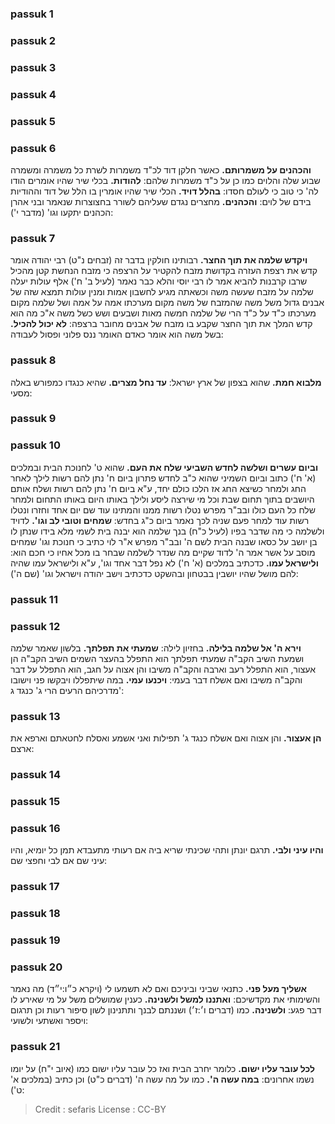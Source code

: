 
### passuk 1

### passuk 2

### passuk 3

### passuk 4

### passuk 5

### passuk 6
<b>והכהנים על משמרותם.</b> כאשר חלקן דוד לכ"ד משמרות לשרת כל משמרה ומשמרה שבוע שלה והלוים כמו כן על כ"ד משמרות שלהם: 
<b>להודות.</b> בכלי שיר שהיו אומרים הודו לה' כי טוב כי לעולם חסדו:
<b>בהלל דויד.</b> הכלי שיר שהיו אומרין בו הלל של דוד וההודיות בידם של לוים:
<b>והכהנים.</b> מחצרים נגדם שעליהם לשורר בחצוצרות שנאמר ובני אהרן הכהנים יתקעו וגו' (מדבר י'):

### passuk 7
<b>ויקדש שלמה את תוך החצר.</b> רבותינו חולקין בדבר זה (זבחים נ"ט) רבי יהודה אומר קדש את רצפת העזרה בקדושת מזבח להקטיר על הרצפה כי מזבח הנחשת קטן מהכיל שרבו קרבנות להביא אמר לו רבי יוסי והלא כבר נאמר (לעיל ב' ח') אלף עולות יעלה שלמה על מזבח שעשה משה וכשאתה מגיע לחשבון אמות ומנין עולות תמצא שזה של אבנים גדול משל משה שהמזבח של משה מקום מערכתו אמה על אמה ושל שלמה מקום מערכתו כ"ד על כ"ד הרי של שלמה חמשה מאות ושבעים ושש כשל משה א"כ מה הוא קדש המלך את תוך החצר שקבע בו מזבח של אבנים מחובר ברצפה: 
<b>לא יכול להכיל.</b> בשל משה הוא אומר כאדם האומר ננס פלוני ופסול לעבודה:

### passuk 8
<b>מלבוא חמת.</b> שהוא בצפון של ארץ ישראל:
<b>עד נחל מצרים.</b> שהיא כנגדו כמפורש באלה מסעי:

### passuk 9

### passuk 10
<b>וביום עשרים ושלשה לחדש השביעי שלח את העם.</b> שהוא ט' לחנוכת הבית ובמלכים (א' ח') כתוב וביום השמיני שהוא כ"ב לחדש פתרון ביום ח' נתן להם רשות לילך לאחר החג ולמחר כשיצא החג אז הלכו כולם יחד, ע"א ביום ח' נתן להם רשות ושלח אותם היושבים בתוך תחום שבת וכל מי שירצה ליסע ולילך באותו היום באותו התחום ולמחר שלח כל העם כולו ובב"ר מפרש נטלו רשות ממנו והמתינו עוד שם יום אחד וחזרו ונטלו רשות עוד למחר פעם שניה לכך נאמר ביום כ"ג בחדש: 
<b>שמחים וטובי לב וגו'.</b> לדויד ולשלמה כי מה שדבר בפיו (לעיל כ"ח) בנך שלמה הוא יבנה בית לשמי מלא בידו שנתן לו בן יושב על כסאו שבנה הבית לשם ה' ובב"ר מפרש א"ר לוי כתיב כי חנוכת וגו' שמחים מוסב על אשר אמר ה' לדוד שקיים מה שנדר לשלמה שבחר בו מכל אחיו כי חכם הוא: 
<b>ולישראל עמו.</b> כדכתיב במלכים (א' ח') לא נפל דבר אחד וגו', ע"א ולישראל עמו שהיה להם מושל שהיו יושבין בבטחון ובהשקט כדכתיב וישב יהודה וישראל וגו' (שם ה'):

### passuk 11

### passuk 12
<b>וירא ה' אל שלמה בלילה.</b> בחזיון לילה:
<b>שמעתי את תפלתך.</b> בלשון שאמר שלמה ושמעת השיב הקב"ה שמעתי תפלתך הוא התפלל בהעצר השמים השיב הקב"ה הן אעצור, הוא התפלל רעב וארבה והקב"ה משיבו והן אצוה על חגב, הוא התפלל על דבר והקב"ה משיבו ואם אשלח דבר בעמי: 
<b>ויכנעו עמי.</b> במה שיתפללו ויבקשו פני וישובו מדרכיהם הרעים הרי ג' כנגד ג':

### passuk 13
<b>הן אעצור.</b> והן אצוה ואם אשלח כנגד ג' תפילות ואני אשמע ואסלח לחטאתם וארפא את ארצם:

### passuk 14

### passuk 15

### passuk 16
<b>והיו עיני ולבי.</b> תרגם יונתן ותהי שכינתי שריא ביה אם רעותי מתעבדא תמן כל יומיא, והיו עיני שם אם לבי וחפצי שם:

### passuk 17

### passuk 18

### passuk 19

### passuk 20
<b>אשליך מעל פני.</b> כתנאי שביני וביניכם ואם לא תשמעו לי (ויקרא כ״ו:י״ד) מה נאמר והשימותי את מקדשיכם:
<b>ואתננו למשל ולשנינה.</b> כענין שמושלים משל על מי שאירע לו דבר פגע:
<b>ולשנינה.</b> כמו (דברים ו׳:ז׳) ושננתם לבנך ותתנינון לשון סיפור רעות וכן תרגום ויספר ואשתעי ולשועי:

### passuk 21
<b>לכל עובר עליו ישום.</b> כלומר יחרב הבית ואז כל עובר עליו ישום כמו (איוב י"ח) על יומו נשמו אחרונים: 
<b>במה עשה ה'.</b> כמו על מה עשה ה' (דברים כ"ט) וכן כתיב (במלכים א' ט'):

>Credit : sefaris
>License : CC-BY